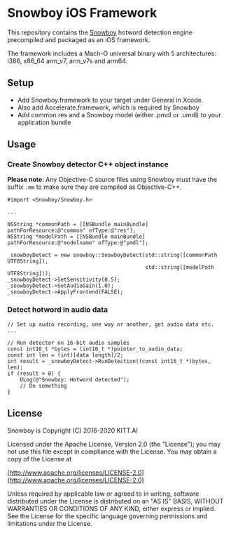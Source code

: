 # Snowboy iOS Framework

This repository contains the [Snowboy](https://github.com/seasalt-ai/snowboy)
hotword detection engine precompiled and packaged as an iOS framework.

The framework includes a Mach-O universal binary with 5 architectures:
i386, x86_64 arm_v7, arm_v7s and arm64.

## Setup

* Add Snowboy.framework to your target under General in Xcode.
* Also add Accelerate.framework, which is required by Snowboy
* Add common.res and a Snowboy model (either .pmdl or .umdl) to your application bundle

## Usage


### Create Snowboy detector C++ object instance

**Please note**: Any Objective-C source files using Snowboy must have the suffix `.mm`
to make sure they are compiled as Objective-C++.


```objc
#import <Snowboy/Snowboy.h>

...

NSString *commonPath = [[NSBundle mainBundle] pathForResource:@"common" ofType:@"res"];
NSString *modelPath = [[NSBundle mainBundle] pathForResource:@"modelname" ofType:@"pmdl"];

_snowboyDetect = new snowboy::SnowboyDetect(std::string([commonPath UTF8String]),
                                            std::string([modelPath UTF8String]));
_snowboyDetect->SetSensitivity(0.5);
_snowboyDetect->SetAudioGain(1.0);
_snowboyDetect->ApplyFrontend(FALSE);
```

### Detect hotword in audio data

```objc
// Set up audio recording, one way or another, get audio data etc.
...

// Run detector on 16-bit audio samples
const int16_t *bytes = (int16_t *)pointer_to_audio_data;
const int len = (int)[data length]/2;
int result = _snowboyDetect->RunDetection((const int16_t *)bytes, len);
if (result > 0) {
    DLog(@"Snowboy: Hotword detected");
    // Do something
}
```


## License

Snowboy is Copyright (C) 2016-2020 KITT.AI

Licensed under the Apache License, Version 2.0 (the "License"); you may not use this
file except in compliance with the License. You may obtain a copy of the License at

[http://www.apache.org/licenses/LICENSE-2.0](http://www.apache.org/licenses/LICENSE-2.0)

Unless required by applicable law or agreed to in writing, software distributed under
the License is distributed on an "AS IS" BASIS, WITHOUT WARRANTIES OR CONDITIONS OF
ANY KIND, either express or implied. See the License for the specific language
governing permissions and limitations under the License.


